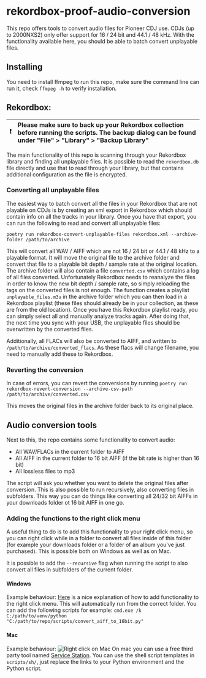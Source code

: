 # rekordbox-proof-audio-conversion
This repo offers tools to convert audio files for Pioneer CDJ use. CDJs (up to 2000NXS2) only offer support for 16 / 24 bit and 44.1 / 48 kHz. With the functionality available here, you should be able to batch convert unplayable files.

## Installing
You need to install ffmpeg to run this repo, make sure the command line can run it, check `ffmpeg -h` to verify installation.

## Rekordbox:
| ❗  | Please make sure to back up your Rekordbox collection before running the scripts. The backup dialog can be found under "File" > "Library" > "Backup Library" |
|----|:------------------------------------------------------------------------------------------------------------------------------------------------------------------------------------------------------------|

The main functionality of this repo is scanning through your Rekordbox library and finding all unplayable files. It is possible to read the `rekordbox.db` file directly and use that to read through your library, but that contains additional configuration as the file is encrypted.

### Converting all unplayable files
The easiest way to batch convert all the files in your Rekordbox that are not playable on CDJs is by creating an xml export in Rekordbox which should contain info on all the tracks in your library. Once you have that export, you can run the following to read and convert all unplayable files:

`poetry run rekordbox-convert-unplayable-files rekordbox.xml --archive-folder /path/to/archive`

This will convert all WAV / AIFF which are not 16 / 24 bit or 44.1 / 48 kHz to a playable format. It will move the original file to the archive folder and convert that file to a playable bit depth / sample rate at the original location. The archive folder will also contain a file `converted.csv` which contains a log of all files converted. Unfortunately Rekordbox needs to reanalyze the files in order to know the new bit depth / sample rate, so simply reloading the tags on the converted files is not enough. The function creates a playlist `unplayable_files.m3u` in the archive folder which you can then load in a Rekordbox playlist (these files should already be in your collection, as these are from the old location). Once you have this Rekordbox playlist ready, you can simply select all and manually analyze tracks again. After doing that, the next time you sync with your USB, the unplayable files should be overwritten by the converted files.

Additionally, all FLACs will also be converted to AIFF, and written to `/path/to/archive/converted_flacs`. As these flacs will change filename, you need to manually add these to Rekordbox.

### Reverting the conversion
In case of errors, you can revert the conversions by running
`poetry run rekordbox-revert-conversion --archive-csv-path /path/to/archive/converted.csv`

This moves the original files in the archive folder back to its original place.

## Audio conversion tools
Next to this, the repo contains some functionality to convert audio:

- All WAV/FLACs in the current folder to AIFF
- All AIFF in the current folder to 16 bit AIFF (if the bit rate is higher than 16 bit)
- All lossless files to mp3

The script will ask you whether you want to delete the original files after conversion. This is also possible to run recursively, also converting files in subfolders. This way you can do things like converting all 24/32 bit AIFFs in your downloads folder ot 16 bit AIFF in one go.

### Adding the functions to the right click menu
A useful thing to do is to add this functionality to your right click menu, so you can right click while in a folder to convert all files inside of this folder (for example your downloads folder or a folder of an album you've just purchased). This is possible both on Windows as well as on Mac.

It is possible to add the `--recursive` flag when running the script to also convert all files in subfolders of the current folder.

#### Windows
Example behaviour:
[Here](https://www.theverge.com/23707964/windows-11-regedit-registry-menu-how-to) is a nice explanation of how to add functionality to the right click menu. This will automatically run from the correct folder. You can add the following scripts for example:
```cmd.exe /k C:/path/to/venv/python "C:/path/to/repo/scripts/convert_aiff_to_16bit.py"```

#### Mac
Example behaviour:
![Right click on Mac](readme_images/rightclick_mac.png)
On mac you can use a free third party tool named [Service Station](https://servicestation.menu/). You can use the shell script templates in `scripts/sh/`, just replace the links to your Python environment and the Python script.
